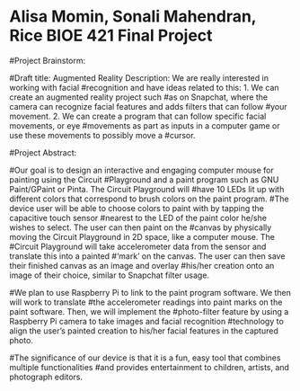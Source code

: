 # Alisa Momin, Sonali Mahendran, Rice BIOE 421 Final Project

#Project Brainstorm:

#Draft title: Augmented Reality Description: We are really interested in working with facial 
#recognition and have ideas related to this: 1. We can create an augmented reality project such 
#as on Snapchat, where the camera can recognize facial features and adds filters that can follow 
#your movement. 2. We can create a program that can follow specific facial movements, or eye 
#movements as part as inputs in a computer game or use these movements to possibly move a 
#cursor.

#Project Abstract:

#Our goal is to design an interactive and engaging computer mouse for painting using the Circuit 
#Playground and a paint program such as GNU Paint/GPaint or Pinta. The Circuit Playground will 
#have 10 LEDs lit up with different colors that correspond to brush colors on the paint program. 
#The device user will be able to choose colors to paint with by tapping the capacitive touch sensor 
#nearest to the LED of the paint color he/she wishes to select. The user can then paint on the 
#canvas by physically moving the Circuit Playground in 2D space, like a computer mouse. The 
#Circuit Playground will take accelerometer data from the sensor and translate this into a painted 
#‘mark’ on the canvas. The user can then save their finished canvas as an image and overlay 
#his/her creation onto an image of their choice, similar to Snapchat filter usage. 

#We plan to use Raspberry Pi to link to the paint program software. We then will work to translate 
#the accelerometer readings into paint marks on the paint software. Then, we will implement the 
#photo-filter feature by using a Raspberry Pi camera to take images and facial recognition 
#technology to align the user’s painted creation to his/her facial features in the captured photo.  

#The significance of our device is that it is a fun, easy tool that combines multiple functionalities 
#and provides entertainment to children, artists, and photograph editors. 


